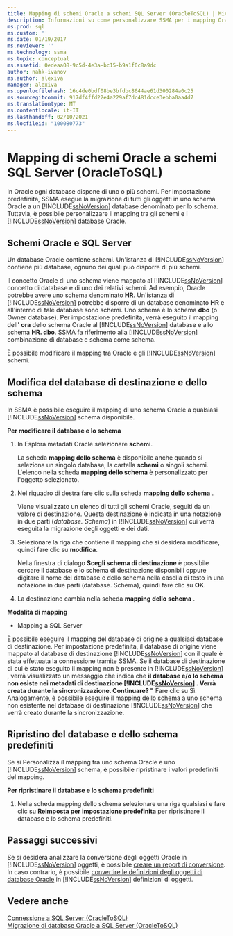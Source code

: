 ```yaml
---
title: Mapping di schemi Oracle a schemi SQL Server (OracleToSQL) | Microsoft Docs
description: Informazioni su come personalizzare SSMA per i mapping Oracle tra gli schemi Oracle e SQL Server oppure accettare il valore predefinito.
ms.prod: sql
ms.custom: ''
ms.date: 01/19/2017
ms.reviewer: ''
ms.technology: ssma
ms.topic: conceptual
ms.assetid: 0edeaa08-9c5d-4e3a-bc15-b9a1f0c8a9dc
author: nahk-ivanov
ms.author: alexiva
manager: alexiva
ms.openlocfilehash: 16c4de0bdf08be3bfdbc8644ae61d300284a0c25
ms.sourcegitcommit: 917df4ffd22e4a229af7dc481dcce3ebba0aa4d7
ms.translationtype: MT
ms.contentlocale: it-IT
ms.lasthandoff: 02/10/2021
ms.locfileid: "100080773"
---
```

# <a name="mapping-oracle-schemas-to-sql-server-schemas-oracletosql"></a>Mapping di schemi Oracle a schemi SQL Server (OracleToSQL)
In Oracle ogni database dispone di uno o più schemi. Per impostazione predefinita, SSMA esegue la migrazione di tutti gli oggetti in uno schema Oracle a un [!INCLUDE[ssNoVersion](../../includes/ssnoversion-md.md)] database denominato per lo schema. Tuttavia, è possibile personalizzare il mapping tra gli schemi e i [!INCLUDE[ssNoVersion](../../includes/ssnoversion-md.md)] database Oracle.  
  
## <a name="oracle-and-sql-server-schemas"></a>Schemi Oracle e SQL Server  
Un database Oracle contiene schemi. Un'istanza di [!INCLUDE[ssNoVersion](../../includes/ssnoversion-md.md)] contiene più database, ognuno dei quali può disporre di più schemi.  
  
Il concetto Oracle di uno schema viene mappato al [!INCLUDE[ssNoVersion](../../includes/ssnoversion-md.md)] concetto di database e di uno dei relativi schemi. Ad esempio, Oracle potrebbe avere uno schema denominato **HR**. Un'istanza di [!INCLUDE[ssNoVersion](../../includes/ssnoversion-md.md)] potrebbe disporre di un database denominato **HR** e all'interno di tale database sono schemi. Uno schema è lo schema **dbo** (o Owner database). Per impostazione predefinita, verrà eseguito il mapping dell' **ora** dello schema Oracle al [!INCLUDE[ssNoVersion](../../includes/ssnoversion-md.md)] database e allo schema **HR. dbo**. SSMA fa riferimento alla [!INCLUDE[ssNoVersion](../../includes/ssnoversion-md.md)] combinazione di database e schema come schema.  
  
È possibile modificare il mapping tra Oracle e gli [!INCLUDE[ssNoVersion](../../includes/ssnoversion-md.md)] schemi.  
  
## <a name="modifying-the-target-database-and-schema"></a>Modifica del database di destinazione e dello schema  
In SSMA è possibile eseguire il mapping di uno schema Oracle a qualsiasi [!INCLUDE[ssNoVersion](../../includes/ssnoversion-md.md)] schema disponibile.  
  
**Per modificare il database e lo schema**  
  
1.  In Esplora metadati Oracle selezionare **schemi**.  
  
    La scheda **mapping dello schema** è disponibile anche quando si seleziona un singolo database, la cartella **schemi** o singoli schemi. L'elenco nella scheda **mapping dello schema** è personalizzato per l'oggetto selezionato.  
  
2.  Nel riquadro di destra fare clic sulla scheda **mapping dello schema** .  
  
    Viene visualizzato un elenco di tutti gli schemi Oracle, seguiti da un valore di destinazione. Questa destinazione è indicata in una notazione in due parti (*database. Schema*) in [!INCLUDE[ssNoVersion](../../includes/ssnoversion-md.md)] cui verrà eseguita la migrazione degli oggetti e dei dati.  
  
3.  Selezionare la riga che contiene il mapping che si desidera modificare, quindi fare clic su **modifica**.  
  
    Nella finestra di dialogo **Scegli schema di destinazione** è possibile cercare il database e lo schema di destinazione disponibili oppure digitare il nome del database e dello schema nella casella di testo in una notazione in due parti (database. Schema), quindi fare clic su **OK**.  
  
4.  La destinazione cambia nella scheda **mapping dello schema** .  
  
**Modalità di mapping**  
  
-   Mapping a SQL Server  
  
È possibile eseguire il mapping del database di origine a qualsiasi database di destinazione. Per impostazione predefinita, il database di origine viene mappato al database di destinazione [!INCLUDE[ssNoVersion](../../includes/ssnoversion-md.md)] con il quale è stata effettuata la connessione tramite SSMA. Se il database di destinazione di cui è stato eseguito il mapping non è presente in [!INCLUDE[ssNoVersion](../../includes/ssnoversion-md.md)] , verrà visualizzato un messaggio che indica che **il database e/o lo schema non esiste nei metadati di destinazione [!INCLUDE[ssNoVersion](../../includes/ssnoversion-md.md)] . Verrà creata durante la sincronizzazione. Continuare? "** Fare clic su Sì. Analogamente, è possibile eseguire il mapping dello schema a uno schema non esistente nel database di destinazione [!INCLUDE[ssNoVersion](../../includes/ssnoversion-md.md)] che verrà creato durante la sincronizzazione.  
  
## <a name="reverting-to-the-default-database-and-schema"></a>Ripristino del database e dello schema predefiniti  
Se si Personalizza il mapping tra uno schema Oracle e uno [!INCLUDE[ssNoVersion](../../includes/ssnoversion-md.md)] schema, è possibile ripristinare i valori predefiniti del mapping.  
  
**Per ripristinare il database e lo schema predefiniti**  
  
1.  Nella scheda mapping dello schema selezionare una riga qualsiasi e fare clic su **Reimposta per impostazione predefinita** per ripristinare il database e lo schema predefiniti.  
  
## <a name="next-steps"></a>Passaggi successivi  
Se si desidera analizzare la conversione degli oggetti Oracle in [!INCLUDE[ssNoVersion](../../includes/ssnoversion-md.md)] oggetti, è possibile [creare un report di conversione](assessing-oracle-schemas-for-conversion-oracletosql.md). In caso contrario, è possibile [convertire le definizioni degli oggetti di database Oracle](converting-oracle-schemas-oracletosql.md) in [!INCLUDE[ssNoVersion](../../includes/ssnoversion-md.md)] definizioni di oggetti.  
  
## <a name="see-also"></a>Vedere anche  
[Connessione a SQL Server &#40;OracleToSQL&#41;](../../ssma/oracle/connecting-to-sql-server-oracletosql.md)  
[Migrazione di database Oracle a SQL Server &#40;OracleToSQL&#41;](../../ssma/oracle/migrating-oracle-databases-to-sql-server-oracletosql.md)  
  
